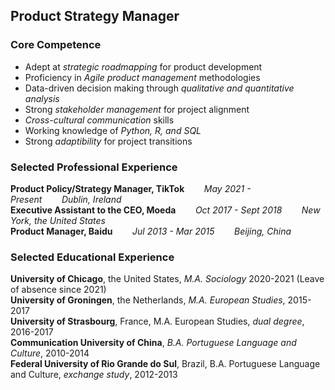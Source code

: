 ## Product Strategy Manager

### Core Competence
- Adept at *strategic roadmapping* for product development
- Proficiency in *Agile product management* methodologies
- Data-driven decision making through *qualitative and quantitative analysis*
- Strong *stakeholder management* for project alignment
- *Cross-cultural communication* skills
- Working knowledge of *Python, R, and SQL*
- Strong *adaptibility* for project transitions

### Selected Professional Experience
**Product Policy/Strategy Manager, TikTok**&nbsp;&nbsp;&nbsp;&nbsp;&nbsp;&nbsp;&nbsp;&nbsp;*May 2021 - Present*&nbsp;&nbsp;&nbsp;&nbsp;&nbsp;&nbsp;&nbsp;&nbsp;*Dublin, Ireland*  
**Executive Assistant to the CEO, Moeda**&nbsp;&nbsp;&nbsp;&nbsp;&nbsp;&nbsp;&nbsp;&nbsp;*Oct 2017 - Sept 2018*&nbsp;&nbsp;&nbsp;&nbsp;&nbsp;&nbsp;&nbsp;&nbsp;*New York, the United States*  
**Product Manager, Baidu**&nbsp;&nbsp;&nbsp;&nbsp;&nbsp;&nbsp;&nbsp;&nbsp;*Jul 2013 - Mar 2015*&nbsp;&nbsp;&nbsp;&nbsp;&nbsp;&nbsp;&nbsp;&nbsp;*Beijing, China*  

### Selected Educational Experience
**University of Chicago**, the United States, *M.A. Sociology* 2020-2021 (Leave of absence since 2021)  
**University of Groningen**, the Netherlands, *M.A. European Studies*, 2015-2017  
**University of Strasbourg**, France, M.A. European Studies, *dual degree*, 2016-2017  
**Communication University of China**, *B.A. Portuguese Language and Culture*, 2010-2014  
**Federal University of Rio Grande do Sul**, Brazil, B.A. Portuguese Language and Culture, *exchange study*, 2012-2013  




